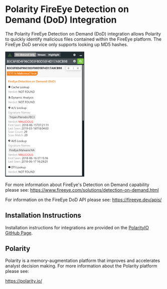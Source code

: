 # Polarity FireEye Detection on Demand (DoD) Integration

The Polarity FireEye Detection on Demand (DoD) integration allows Polarity to quickly identify malicious files contained within the FireEye platform.  The FireEye DoD service only supports looking up MD5 hashes.

<img src="./assets/overlay.png" width="50%">  

For more information about FireEye's Detection on Demand capability please see: https://www.fireeye.com/solutions/detection-on-demand.html

For information on the FireEye DoD API please see: https://fireeye.dev/apis/
## Installation Instructions

Installation instructions for integrations are provided on the [PolarityIO GitHub Page](https://polarityio.github.io/).

## Polarity

Polarity is a memory-augmentation platform that improves and accelerates analyst decision making.  For more information about the Polarity platform please see:

https://polarity.io/
